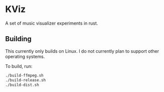 # KViz

A set of music visualizer experiments in rust.

## Building

This currently only builds on Linux. I do not currently plan to support other operating systems.

To build, run:

```bash
./build-ffmpeg.sh
./build-release.sh
./build-dist.sh
```
